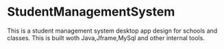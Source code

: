 # StudentManagementSystem
This is a student management system desktop app design for schools and classes. This is built woth Java,Jframe,MySql and other internal tools.
